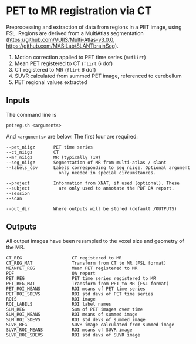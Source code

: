# PET to MR registration via CT

Preprocessing and extraction of data from regions in a PET image, using FSL. Regions are derived
from a MultiAtlas segmentation (https://github.com/VUIIS/Multi-Atlas-v3.0.0, 
https://github.com/MASILab/SLANTbrainSeg).

1. Motion correction applied to PET time series (`mcflirt`)
2. Mean PET registered to CT (`flirt` 6 dof)
3. CT registered to MR (`flirt` 6 dof)
4. SUVR calculated from summed PET image, referenced to cerebellum
4. PET regional values extracted

## Inputs

The command line is

    petreg.sh <arguments>

And `<arguments>` are below. The first four are required:

	--pet_niigz       PET time series
    --ct_niigz        CT
    --mr_niigz        MR (typically T1W)
    --seg_niigz       Segmentation of MR from multi-atlas / slant
    --labels_csv      Labels corresponding to seg_niigz. Optional argument
	                    only needed in special circumstances.
    
    --project         Information from XNAT, if used (optional). These
	--subject           are only used to annotate the PDF QA report.
	--session
	--scan
    
    --out_dir         Where outputs will be stored (default /OUTPUTS)


## Outputs

All output images have been resampled to the voxel size and geometry of the MR.

    CT_REG                   CT registered to MR
    CT_REG_MAT               Transform from CT to MR (FSL format)
    MEANPET_REG              Mean PET registered to MR
    PDF                      QA report
    PET_REG                  PET time series registered to MR
    PET_REG_MAT              Transform from PET to MR (FSL format)
    PET_ROI_MEANS            ROI means of PET time series
    PET_ROI_SDEVS            ROI std devs of PET time series
    ROIS                     ROI image
    ROI_LABELS               ROI label names
    SUM_REG                  Sum of PET images over time
    SUM_ROI_MEANS            ROI means of summed image
    SUM_ROI_SDEVS            ROI std devs of summed image
    SUVR_REG                 SUVR image calculated from summed image
    SUVR_ROI_MEANS           ROI means of SUVR image
    SUVR_ROI_SDEVS           ROI std devs of SUVR image

